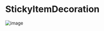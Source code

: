 # StickyItemDecoration

![image](https://github.com/chenpengfei88/StickyItemDecoration/blob/master/app/src/main/res/drawable/xg.gif)
